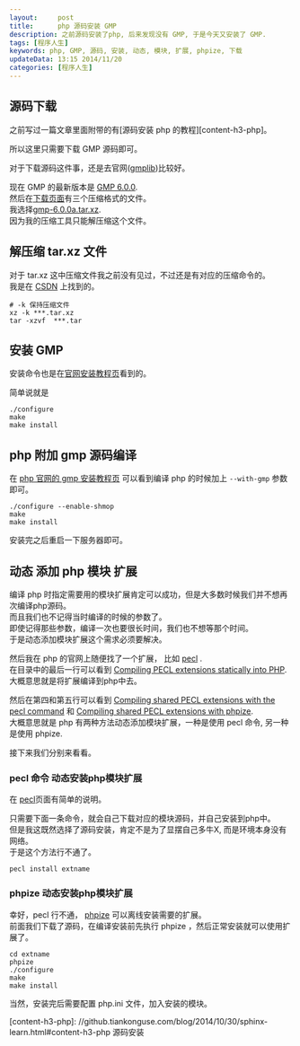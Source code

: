 ```yaml
---
layout:     post
title:      php 源码安装 GMP
description: 之前源码安装了php, 后来发现没有 GMP, 于是今天又安装了 GMP.
tags: [程序人生]
keywords: php, GMP, 源码, 安装, 动态, 模块, 扩展, phpize, 下载
updateData: 13:15 2014/11/20
categories: [程序人生]
---
```


## 源码下载

之前写过一篇文章里面附带的有[源码安装 php 的教程][content-h3-php]。  

所以这里只需要下载 GMP 源码即可。  

对于下载源码这件事，还是去官网([gmplib][])比较好。  

现在 GMP 的最新版本是 [GMP 6.0.0][gmp6-0].  
然后在[下载页面][gmplib-2014-March-000042]有三个压缩格式的文件。  
我选择[gmp-6.0.0a.tar.xz][gmplib-6-0-tar-xz].  
因为我的压缩工具只能解压缩这个文件。  


## 解压缩 tar.xz 文件

对于 tar.xz 这中压缩文件我之前没有见过，不过还是有对应的压缩命令的。  
我是在 [CSDN][silvervi-6325698] 上找到的。  


```
# -k 保持压缩文件
xz -k ***.tar.xz
tar -xzvf  ***.tar
```

## 安装 GMP

安装命令也是在[官网安装教程页][Installing-GMP]看到的。  

简单说就是   

```
./configure
make
make install
```

## php 附加 gmp 源码编译

在 [php 官网的 gmp 安装教程页][php-gmp-installation] 可以看到编译 php 的时候加上 `--with-gmp` 参数即可。  

```
./configure --enable-shmop
make
make install
```

安装完之后重启一下服务器即可。  

## 动态 添加 php 模块 扩展

编译 php 时指定需要用的模块扩展肯定可以成功，但是大多数时候我们并不想再次编译php源码。  
而且我们也不记得当时编译的时候的参数了。  
即使记得那些参数，编译一次也要很长时间，我们也不想等那个时间。  
于是动态添加模块扩展这个需求必须要解决。  


然后我在 php 的官网上随便找了一个扩展， 比如 [pecl][php-pecl] .  
在目录中的最后一行可以看到 [Compiling PECL extensions statically into PHP][install-pecl-static].  
大概意思就是将扩展编译到php中去。  

然后在第四和第五行可以看到 [Compiling shared PECL extensions with the pecl command][install-pecl-pear] 和 [Compiling shared PECL extensions with phpize][install-pecl-phpize].  
大概意思就是 php 有两种方法动态添加模块扩展，一种是使用 pecl 命令, 另一种是使用 phpize.   


接下来我们分别来看看。  

### pecl 命令 动态安装php模块扩展

在 [pecl][install-pecl-pear]页面有简单的说明。  

只需要下面一条命令，就会自己下载对应的模块源码，并自己安装到php中。  
但是我这既然选择了源码安装，肯定不是为了显摆自己多牛X, 而是环境本身没有网络。  
于是这个方法行不通了。  

```
pecl install extname
```

### phpize 动态安装php模块扩展

幸好，pecl 行不通， [phpize][install-pecl-phpize] 可以离线安装需要的扩展。  
前面我们下载了源码，在编译安装前先执行 phpize ，然后正常安装就可以使用扩展了。  

```
cd extname
phpize
./configure
make
make install
```

当然，安装完后需要配置 php.ini 文件，加入安装的模块。  




[install-pecl-phpize]: http://php.net/manual/en/install.pecl.phpize.php
[install-pecl-pear]: http://php.net/manual/en/install.pecl.pear.php
[install-pecl-static]: http://php.net/manual/en/install.pecl.static.php
[php-pecl]: http://php.net/manual/en/install.pecl.php
[php-gmp-installation]: http://php.net/manual/en/gmp.installation.php
[Installing-GMP]: https://gmplib.org/manual/Installing-GMP.html#Installing-GMP
[silvervi-6325698]: http://blog.csdn.net/silvervi/article/details/6325698
[gmplib-6-0-tar-xz]: https://gmplib.org/download/gmp/gmp-6.0.0a.tar.xz
[gmplib-2014-March-000042]: https://gmplib.org/list-archives/gmp-announce/2014-March/000042.html
[gmp6-0]: https://gmplib.org/gmp6.0.html
[gmplib]: https://gmplib.org/
[content-h3-php]: //github.tiankonguse.com/blog/2014/10/30/sphinx-learn.html#content-h3-php 源码安装
